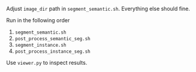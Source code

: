 Adjust `image_dir` path in  `segment_semantic.sh`. Everything else should fine.

Run in the following order
 1. `segment_semantic.sh`
 2. `post_process_semantic_seg.sh`
 3. `segment_instance.sh`
 4. `post_process_instance_seg.sh`
 
Use `viewer.py` to inspect results.
